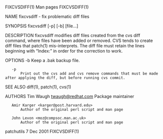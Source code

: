 FIXCVSDIFF(1)                                                                                   Man pages                                                                                   FIXCVSDIFF(1)

NAME
       fixcvsdiff - fix problematic diff files

SYNOPSIS
       fixcvsdiff [-p] [-b] [file...]

DESCRIPTION
       fixcvsdiff modifies diff files created from the cvs diff command, where files have been added or removed. CVS tends to create diff files that patch(1) mis-interprets. The diff file must retain
       the lines beginning with “Index:” in order for the correction to work.

OPTIONS
       -b
           Keep a .bak backup file.

       -p
           Print out the cvs add and cvs remove commands that must be made after applying the diff, but before running cvs commit.

SEE ALSO
       diff(1), patch(1), cvs(1)

AUTHORS
       Tim Waugh <twaugh@redhat.com>
           Package maintainer

       Amir Karger <karger@post.harvard.edu>
           Author of the original perl script and man page

       John Levon <moz@compsoc.man.ac.uk>
           Author of the original perl script and man page

patchutils                                                                                      7 Dec 2001                                                                                  FIXCVSDIFF(1)
